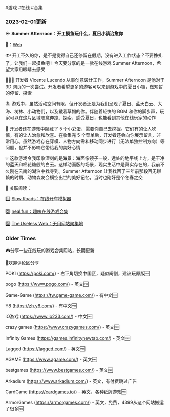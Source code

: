 #游戏 #在线 #合集

### 2023-02-01更新
☀️ **Summer Afternoon：开工摸鱼玩什么，夏日小镇治愈你**

  

🔗：[Web](https://summer-afternoon.vlucendo.com/)

  

🐟 开工不久的你，是不是觉得自己还停留在假期，没有进入工作状态？不要挣扎了，让我们一起摸鱼吧！今天要分享的是一款在线游戏 Summer Afternoon，希望大家用眼睛去感受

  

👨🏻‍💻 开发者 Vicente Lucendo 从事创意设计工作，Summer Afternoon 是他对于 3D 网页的一次尝试。开发者希望更多的游客可以来到游戏中的夏日小镇，做短暂的停留、探索

  

🏝 游戏中，虽然活动空间有限，但开发者还是为我们呈现了夏日、蓝天白云、大海、树林、小动物们，以及戴着草帽的你。伴随着轻快的 BGM 和你的脚步声，玩家可以在这片区域随意奔跑、探索、感受夏日，也能看到其他在线玩家的动作

  

🔑 开发者还在游戏中隐藏了 5 个小彩蛋，需要你自己去挖掘。它们有的让人吃惊，有的让人治愈和欣喜。在收集完 5 个菜单后，开发者还会向你展示留言，非常用心。虽然游戏存在穿模、人物方向需和移动同步进行（无法单独控制方向）等问题，但并不影响它带给我的美好心情

  

💡 这款游戏令我印象深刻的是海景：海面像镜子一般，远处的地平线上方，是干净的蓝天和棉花糖般的白云。这样动画版的场景，现实生活中是真实存在的，我前不久刚在云南的湖泊中找寻到。Summer Afternoon 让我找回了三年前那段百无聊赖的时期、动物森友会横空出世的美好记忆，当时也刚好是个冬春之交

  

📘 关联阅读：

  

1️⃣ [Slow Roads：在线开车模拟器](https://t.me/NewlearnerChannel/10036)

2️⃣ [neal.fun：趣味在线游戏合集](https://t.me/NewlearnerChannel/9509)

3️⃣ [The Useless Web：无用网站聚集地](https://t.me/NewlearnerChannel/8978)

### Older Times
🎮分享一些在线玩的游戏合集网站，长期更新

💬欢迎评论区分享

POKI (https://poki.com/) - 右下角切换中国区，疑似阉割，建议玩原版🆓

pogo (https://www.pogo.com/) - 英文🆓

Game-Game (https://tw.game-game.com/) - 有中文🆓

Y8 (https://zh.y8.com/) - 有中文🆓

iO游戏 (https://www.io233.com/) - 中文🆓

crazy games (https://www.crazygames.com/) - 英文🆓

Infinity Games (https://games.infinitynewtab.com/) - 英文🆓

Lagged (https://lagged.com/) - 英文🆓

AGAME (https://www.agame.com/) - 英文🆓

bestgames (https://www.bestgames.com/) - 英文🆓

Arkadium (https://www.arkadium.com/) - 英文，有付费跳过广告

CardGame (https://cardgames.io/) - 英文，各种纸牌游戏🆓

ArmorGames (https://armorgames.com/) - 英文，免费，4399从这个网站搬运了很多🆕